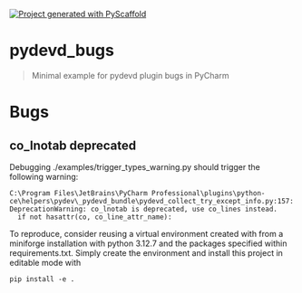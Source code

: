 [![Project generated with PyScaffold](https://img.shields.io/badge/-PyScaffold-005CA0?logo=pyscaffold)](https://pyscaffold.org/)

# pydevd_bugs

> Minimal example for pydevd plugin bugs in PyCharm

# Bugs

## co_lnotab deprecated

Debugging ./examples/trigger_types_warning.py should trigger the following warning:
```
C:\Program Files\JetBrains\PyCharm Professional\plugins\python-ce\helpers\pydev\_pydevd_bundle\pydevd_collect_try_except_info.py:157: DeprecationWarning: co_lnotab is deprecated, use co_lines instead.
  if not hasattr(co, co_line_attr_name):
```
To reproduce, consider reusing a virtual environment created with from a miniforge installation with python 3.12.7 
and the packages specified within requirements.txt. Simply create the environment and install this project in 
editable mode with 
```
pip install -e . 
```